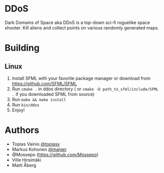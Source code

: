 # DDoS
Dark Domains of Space aka DDoS is a top-down sci-fi roguelike space shooter. Kill aliens and collect points on various randomly generated maps.

# Building
## Linux
1. Install SFML with your favorite package manager or download from https://github.com/SFML/SFML
2. Run ```cmake .``` in ddos directory ( or ```cmake -D path_to_sfml/include/SFML .``` if you downloaded SFML from source)
3. Run ```make && make install```
4. Run ```bin/ddos```
5. Enjoy!

# Authors
* Topias Vainio [@topiasv](https://github.com/topiasv)
* Markus Kohonen [@maiger](https://github.com/maiger)
* @Mossepo (https://github.com/Mossepo)
* Ville Hirsimäki
* Matti Åberg
